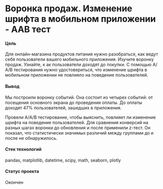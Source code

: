 # Воронка продаж. Изменение шрифта в мобильном приложении - AAB тест

#### Цель

Для онлайн-магазина продуктов питания нужно разобраться, как ведут себя пользователи вашего мобильного приложения. Изучите воронку продаж. Узнайте, к
ак пользователи доходят до покупки. С помощью А/А/В тестирования нужно удостовериться, что изменение шрифта в мобильном приложении не повлияло на поведение пользователей. 

#### Вывод

Мы построили воронку событий. Она состоит из четырех событий: от посещения основного экрана до проведения оплаты. До оплаты доходят 47% пользователей, зашедших в приложения. 

Провели А/A/B тестирование, чтобы выяснить, повлияет ли изменение шрифта на поведение пользователей. Для сравнения конверсий на разных шагах воронки до обновления и после применили z-тест. Он показал, что статистически значимых различий между группами до и после не обнаружилось.

#### Стек технологий
pandas, matplotlib, datetime, scipy, math, seaborn, plotly

#### Статус проекта

Окончен
